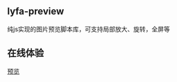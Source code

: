 ## lyfa-preview
纯js实现的图片预览脚本库，可支持局部放大、旋转，全屏等

## 在线体验
[预览](https://tcly861204.github.io/lyfa-preview/)